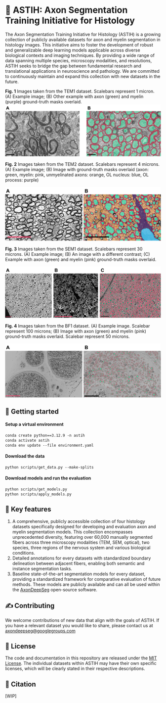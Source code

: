 # 🧠 ASTIH: Axon Segmentation Training Initiative for Histology
The Axon Segmentation Training Initiative for Histology (ASTIH) is a growing collection of publicly available datasets for axon and myelin segmentation in histology images. This initiative aims to foster the development of robust and generalizable deep learning models applicable across diverse biological contexts and imaging techniques. By providing a wide range of data spanning multiple species, microscopy modalities, and resolutions, ASTIH seeks to bridge the gap between fundamental research and translational applications in neuroscience and pathology. We are committed to continuously maintain and expand this collection with new datasets in the future. 

**Fig. 1**
Images taken from the TEM1 dataset. Scalebars represent 1 micron. (A) Example image; (B) Other example with axon (green) and myelin (purple) ground-truth masks overlaid.
![img-tem1](figures/20250515_neurips2025_fig-tem1.png)

**Fig. 2**
Images taken from the TEM2 dataset. Scalebars represent 4 microns. (A) Example image; (B) Image with ground-truth masks overlaid (axon: green, myelin: pink, unmyelinated axons: orange, OL nucleus: blue, OL process: purple)

![img-tem2](figures/20250515_neurips2025_fig-tem2.png)

**Fig. 3**
Images taken from the SEM1 dataset. Scalebars represent 30 microns. (A) Example image; (B) An image with a different contrast; (C) Example with axon (green) and myelin (pink) ground-truth masks overlaid.

![img-sem1](figures/20250515_neurips2025_fig-sem1.png)

**Fig. 4**
Images taken from the BF1 dataset. (A) Example image. Scalebar represent 100 microns; (B) Image with axon (green) and myelin (pink) ground-truth masks overlaid. Scalebar represent 50 microns.

![img-bf1](figures/20250515_neurips2025_fig-bf1.png)

## 💾 Getting started
#### Setup a virtual environment
```
conda create python==3.12.9 -n astih
conda activate astih
conda env update --file environment.yaml
```

#### Download the data
```
python scripts/get_data.py --make-splits
```

#### Download models and run the evaluation
```
python scripts/get_models.py
python scripts/apply_models.py
```

## 🔬 Key features
1. A comprehensive, publicly accessible collection of four histology datasets specifically designed for developing and evaluation axon and myelin segmentation models. This collection encompasses unprecedented diversity, featuring over 60,000 manually segmented fibers across three microscopy modalities (TEM, SEM, optical), two species, three regions of the nervous system and various biological conditions.
2. Detailed annotations for every datasets with standardized boundary delineation between adjacent fibers, enabling both semantic and instance segmentation tasks.
3. Baseline state-of-the-art segmentation models for every dataset, providing a standardized framework for comparative evaluation of future methods. These models are publicly available and can all be used within the [AxonDeepSeg](www.github.com/axondeepseg/axondeepseg) open-source software.

## ✍️ Contributing
We welcome contributions of new data that align with the goals of ASTIH. If you have a relevant dataset you would like to share, please contact us at axondeepseg@googlegroups.com

## 📜 License
The code and documentation in this repository are released under the [MIT License](LICENSE). The individual datasets within ASTIH may have their own specific licenses, which will be clearly stated in their respective descriptions.

## 🔗 Citation
[WIP]
